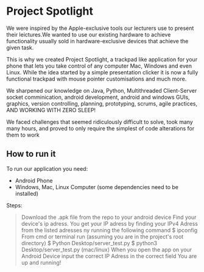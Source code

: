 # Project Spotlight

We were inspired by the Apple-exclusive tools our lecturers use to present their leictures.We wanted to use our existing hardware to achieve functionality usually sold in hardware-exclusive devices that achieve the given task.

This is why we created Project Spotlight, a trackpad like application for your phone that lets you take control of any computer Mac, Windows and even Linux. While the idea started by a simple presentation clicker it is now a fully functional trackpad with mouse pointer customisations and much more.

We sharpened our knowledge on Java, Python, Multithreaded Client-Server socket comminication, android development, android and windows GUIs, graphics, version controlling, planning, prototyping, scrums, agile practices, AND WORKING WITH ZERO SLEEP!

We faced challenges that seemed ridiculously difficult to solve, took many many hours, and proved to only require the simplest of code alterations for them to work

## How to run it
To run our application you need:
  - Android Phone
  - Windows, Mac, Linux Computer (some dependencies need to be installed)
  
Steps:
> Download the .apk file from the repo to your android device
> Find your device's ip adress. You get your IP adress by finding your IPv4 Adress from the listed adresses ny running the following command
$ ipconfig
> From cmd or terminal run (assuming you are in the project's root directory)
$ Python Desktop/server_test.py
$ python3 Desktop/server_test.py (mac/linux)
> When you open the app on your Android Device input the correct IP Adress in the correct field
> You are up and running!

